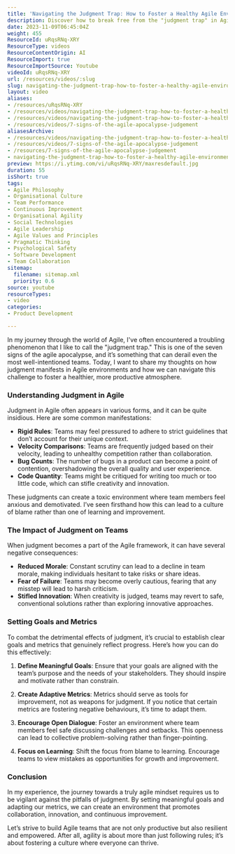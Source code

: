 ```yaml
---
title: 'Navigating the Judgment Trap: How to Foster a Healthy Agile Environment'
description: Discover how to break free from the "judgment trap" in Agile. Learn to foster collaboration, innovation, and a healthier team environment today!
date: 2023-11-09T06:45:04Z
weight: 455
ResourceId: uRqsRNq-XRY
ResourceType: videos
ResourceContentOrigin: AI
ResourceImport: true
ResourceImportSource: Youtube
videoId: uRqsRNq-XRY
url: /resources/videos/:slug
slug: navigating-the-judgment-trap-how-to-foster-a-healthy-agile-environment-uRqsRNq-XRY
layout: video
aliases:
- /resources/uRqsRNq-XRY
- /resources/videos/navigating-the-judgment-trap-how-to-foster-a-healthy-agile-environment-uRqsRNq-XRY
- /resources/videos/navigating-the-judgment-trap-how-to-foster-a-healthy-agile-environment
- /resources/videos/7-signs-of-the-agile-apocalypse-judgement
aliasesArchive:
- /resources/videos/navigating-the-judgment-trap-how-to-foster-a-healthy-agile-environment
- /resources/videos/7-signs-of-the-agile-apocalypse-judgement
- /resources/7-signs-of-the-agile-apocalypse-judgement
- navigating-the-judgment-trap-how-to-foster-a-healthy-agile-environment-uRqsRNq-XRY
preview: https://i.ytimg.com/vi/uRqsRNq-XRY/maxresdefault.jpg
duration: 55
isShort: true
tags:
- Agile Philosophy
- Organisational Culture
- Team Performance
- Continuous Improvement
- Organisational Agility
- Social Technologies
- Agile Leadership
- Agile Values and Principles
- Pragmatic Thinking
- Psychological Safety
- Software Development
- Team Collaboration
sitemap:
  filename: sitemap.xml
  priority: 0.6
source: youtube
resourceTypes:
- video
categories:
- Product Development

---
```

In my journey through the world of Agile, I've often encountered a troubling phenomenon that I like to call the "judgment trap." This is one of the seven signs of the agile apocalypse, and it’s something that can derail even the most well-intentioned teams. Today, I want to share my thoughts on how judgment manifests in Agile environments and how we can navigate this challenge to foster a healthier, more productive atmosphere.

### Understanding Judgment in Agile

Judgment in Agile often appears in various forms, and it can be quite insidious. Here are some common manifestations:

- **Rigid Rules**: Teams may feel pressured to adhere to strict guidelines that don’t account for their unique context.
- **Velocity Comparisons**: Teams are frequently judged based on their velocity, leading to unhealthy competition rather than collaboration.
- **Bug Counts**: The number of bugs in a product can become a point of contention, overshadowing the overall quality and user experience.
- **Code Quantity**: Teams might be critiqued for writing too much or too little code, which can stifle creativity and innovation.

These judgments can create a toxic environment where team members feel anxious and demotivated. I’ve seen firsthand how this can lead to a culture of blame rather than one of learning and improvement.

### The Impact of Judgment on Teams

When judgment becomes a part of the Agile framework, it can have several negative consequences:

- **Reduced Morale**: Constant scrutiny can lead to a decline in team morale, making individuals hesitant to take risks or share ideas.
- **Fear of Failure**: Teams may become overly cautious, fearing that any misstep will lead to harsh criticism.
- **Stifled Innovation**: When creativity is judged, teams may revert to safe, conventional solutions rather than exploring innovative approaches.

### Setting Goals and Metrics

To combat the detrimental effects of judgment, it’s crucial to establish clear goals and metrics that genuinely reflect progress. Here’s how you can do this effectively:

1. **Define Meaningful Goals**: Ensure that your goals are aligned with the team’s purpose and the needs of your stakeholders. They should inspire and motivate rather than constrain.
   
2. **Create Adaptive Metrics**: Metrics should serve as tools for improvement, not as weapons for judgment. If you notice that certain metrics are fostering negative behaviours, it’s time to adapt them. 

3. **Encourage Open Dialogue**: Foster an environment where team members feel safe discussing challenges and setbacks. This openness can lead to collective problem-solving rather than finger-pointing.

4. **Focus on Learning**: Shift the focus from blame to learning. Encourage teams to view mistakes as opportunities for growth and improvement.

### Conclusion

In my experience, the journey towards a truly agile mindset requires us to be vigilant against the pitfalls of judgment. By setting meaningful goals and adapting our metrics, we can create an environment that promotes collaboration, innovation, and continuous improvement. 

Let’s strive to build Agile teams that are not only productive but also resilient and empowered. After all, agility is about more than just following rules; it’s about fostering a culture where everyone can thrive.

